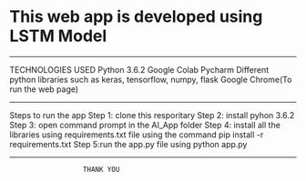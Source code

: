 # This web app is developed using LSTM Model
---------------------------------------------------

TECHNOLOGIES USED
Python 3.6.2
Google Colab
Pycharm
Different python  libraries such as keras, tensorflow, numpy, flask
Google Chrome(To run the web page)


---------------------------------------------------------------------

Steps to run the app
Step 1: clone this resporitary
Step 2: install pyhon 3.6.2
Step 3: open command prompt in the AI_App folder
Step 4: install all the libraries using requirements.txt file using the command
       pip install -r requirements.txt
Step 5:run the app.py file using
       python app.py
       
-------------------------------------------------------------------------------------
                      THANK YOU

